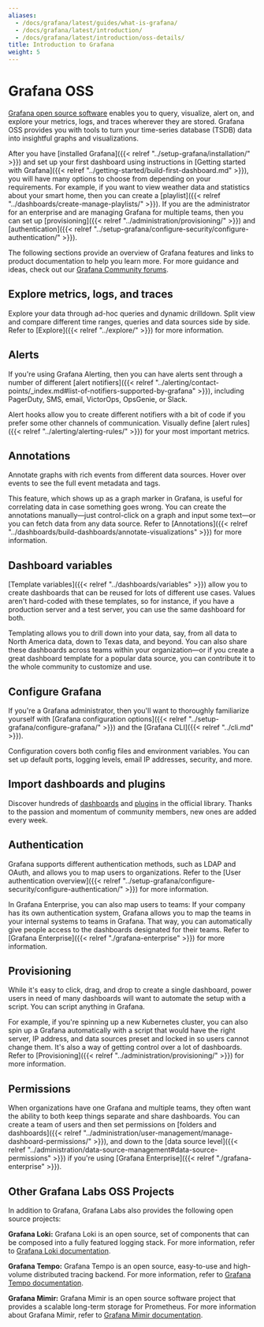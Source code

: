 ```yaml
---
aliases:
  - /docs/grafana/latest/guides/what-is-grafana/
  - /docs/grafana/latest/introduction/
  - /docs/grafana/latest/introduction/oss-details/
title: Introduction to Grafana
weight: 5
---
```


# Grafana OSS

[Grafana open source software](https://grafana.com/oss/) enables you to query, visualize, alert on, and explore your metrics, logs, and traces wherever they are stored. Grafana OSS provides you with tools to turn your time-series database (TSDB) data into insightful graphs and visualizations.

After you have [installed Grafana]({{< relref "../setup-grafana/installation/" >}}) and set up your first dashboard using instructions in [Getting started with Grafana]({{< relref "../getting-started/build-first-dashboard.md" >}}), you will have many options to choose from depending on your requirements. For example, if you want to view weather data and statistics about your smart home, then you can create a [playlist]({{< relref "../dashboards/create-manage-playlists/" >}}). If you are the administrator for an enterprise and are managing Grafana for multiple teams, then you can set up [provisioning]({{< relref "../administration/provisioning/" >}}) and [authentication]({{< relref "../setup-grafana/configure-security/configure-authentication/" >}}).

The following sections provide an overview of Grafana features and links to product documentation to help you learn more. For more guidance and ideas, check out our [Grafana Community forums](https://community.grafana.com/).

## Explore metrics, logs, and traces

Explore your data through ad-hoc queries and dynamic drilldown. Split view and compare different time ranges, queries and data sources side by side. Refer to [Explore]({{< relref "../explore/" >}}) for more information.

## Alerts

If you're using Grafana Alerting, then you can have alerts sent through a number of different [alert notifiers]({{< relref "../alerting/contact-points/_index.md#list-of-notifiers-supported-by-grafana" >}}), including PagerDuty, SMS, email, VictorOps, OpsGenie, or Slack.

Alert hooks allow you to create different notifiers with a bit of code if you prefer some other channels of communication. Visually define [alert rules]({{< relref "../alerting/alerting-rules/" >}}) for your most important metrics.

## Annotations

Annotate graphs with rich events from different data sources. Hover over events to see the full event metadata and tags.

This feature, which shows up as a graph marker in Grafana, is useful for correlating data in case something goes wrong. You can create the annotations manually—just control-click on a graph and input some text—or you can fetch data from any data source. Refer to [Annotations]({{< relref "../dashboards/build-dashboards/annotate-visualizations" >}}) for more information.

## Dashboard variables

[Template variables]({{< relref "../dashboards/variables" >}}) allow you to create dashboards that can be reused for lots of different use cases. Values aren't hard-coded with these templates, so for instance, if you have a production server and a test server, you can use the same dashboard for both.

Templating allows you to drill down into your data, say, from all data to North America data, down to Texas data, and beyond. You can also share these dashboards across teams within your organization—or if you create a great dashboard template for a popular data source, you can contribute it to the whole community to customize and use.

## Configure Grafana

If you're a Grafana administrator, then you'll want to thoroughly familiarize yourself with [Grafana configuration options]({{< relref "../setup-grafana/configure-grafana/" >}}) and the [Grafana CLI]({{< relref "../cli.md" >}}).

Configuration covers both config files and environment variables. You can set up default ports, logging levels, email IP addresses, security, and more.

## Import dashboards and plugins

Discover hundreds of [dashboards](https://grafana.com/grafana/dashboards) and [plugins](https://grafana.com/grafana/plugins) in the official library. Thanks to the passion and momentum of community members, new ones are added every week.

## Authentication

Grafana supports different authentication methods, such as LDAP and OAuth, and allows you to map users to organizations. Refer to the [User authentication overview]({{< relref "../setup-grafana/configure-security/configure-authentication/" >}}) for more information.

In Grafana Enterprise, you can also map users to teams: If your company has its own authentication system, Grafana allows you to map the teams in your internal systems to teams in Grafana. That way, you can automatically give people access to the dashboards designated for their teams. Refer to [Grafana Enterprise]({{< relref "./grafana-enterprise" >}}) for more information.

## Provisioning

While it's easy to click, drag, and drop to create a single dashboard, power users in need of many dashboards will want to automate the setup with a script. You can script anything in Grafana.

For example, if you're spinning up a new Kubernetes cluster, you can also spin up a Grafana automatically with a script that would have the right server, IP address, and data sources preset and locked in so users cannot change them. It's also a way of getting control over a lot of dashboards. Refer to [Provisioning]({{< relref "../administration/provisioning/" >}}) for more information.

## Permissions

When organizations have one Grafana and multiple teams, they often want the ability to both keep things separate and share dashboards. You can create a team of users and then set permissions on [folders and dashboards]({{< relref "../administration/user-management/manage-dashboard-permissions/" >}}), and down to the [data source level]({{< relref "../administration/data-source-management#data-source-permissions" >}}) if you're using [Grafana Enterprise]({{< relref "./grafana-enterprise" >}}).

## Other Grafana Labs OSS Projects

In addition to Grafana, Grafana Labs also provides the following open source projects:

**Grafana Loki:** Grafana Loki is an open source, set of components that can be composed into a fully featured logging stack. For more information, refer to [Grafana Loki documentation](https://grafana.com/docs/loki/latest/).

**Grafana Tempo:** Grafana Tempo is an open source, easy-to-use and high-volume distributed tracing backend. For more information, refer to [Grafana Tempo documentation](https://grafana.com/docs/tempo/latest/?pg=oss-tempo&plcmt=hero-txt/).

**Grafana Mimir:** Grafana Mimir is an open source software project that provides a scalable long-term storage for Prometheus. For more information about Grafana Mimir, refer to [Grafana Mimir documentation](https://grafana.com/docs/mimir/latest/).
